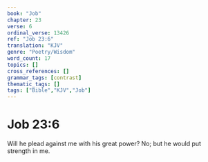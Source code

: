 ```yaml
---
book: "Job"
chapter: 23
verse: 6
ordinal_verse: 13426
ref: "Job 23:6"
translation: "KJV"
genre: "Poetry/Wisdom"
word_count: 17
topics: []
cross_references: []
grammar_tags: [contrast]
thematic_tags: []
tags: ["Bible","KJV","Job"]
---
```


# Job 23:6

Will he plead against me with his great power? No; but he would put strength in me.

